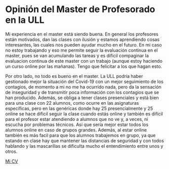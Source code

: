# Opinión del Master de Profesorado en la ULL
Mi experiencia en el master está siendo buena. En general los profesores están motivados, dan las clases con ilusión y estamos aprendiendo cosas interesantes,
las cuales nos pueden ayudar mucho en el futuro. En mi caso no estoy trabajando y eso me permite seguir la evaluación continua en el master, pues se
van acumulando las tareas y es difícil compaginar la evaluacion continua de este master con un trabajo (aunque estoy haciendo un curso online por las mañanas). Tengo que felicitar a los que hagan esto.

Por otro lado, no todo es bueno en el master. La ULL podría haber gestionado mejor la situación del Covid-19 con un mejor seguimiento de los contagios, de momento a mi no me ha 
ocurrido nada, pero da la sensación de inseguridad y de transmitir poca información con los contagios que se han producido. Además, se obliga a tener clases presenciales
y está bien para una clase con 22 alumnos, como ocurre en las asignaturas específicas, pero en las genéricas donde hay 25 presencialmente y 25 online se hace dificil
seguir la clase cuando estás online y también es difícil para el profesor estar atendiendo a alumnos que no ve y, a veces, ni escucha por problemas técnicos. Así que sería mejor 
estar todos los alumnos online en caso de grupos grandes. Además, al estar online también es más facil para que los alumnos trabajemos en grupo, ya que estando en clase hay que 
mantener las distancias de seguridad y con todos hablando y las mascarillas se dificulta mucho el entendimiento entre unos y otros.

[Mi CV](https://github.com/ULL-MFP-AET-2021/p02-t0-aprender-markdown-sergiogonzalezamaro/edit/main/readme.md)
